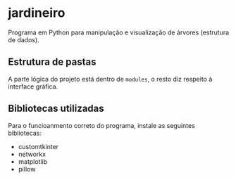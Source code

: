 # jardineiro
Programa em Python para manipulação e visualização de árvores (estrutura de dados).

## Estrutura de pastas
A parte lógica do projeto está dentro de `modules`, o resto diz respeito à interface gráfica.

## Bibliotecas utilizadas
Para o funcioanmento correto do programa, instale as seguintes bibliotecas: 
- customtkinter
- networkx
- matplotlib
- pillow
